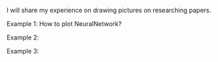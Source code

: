 

I will share my experience on drawing pictures on researching papers.


Example 1:
    How to plot NeuralNetwork?

Example 2:

Example 3:

